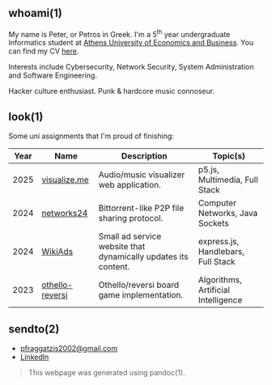 ## whoami(1)

My name is Peter, or Petros in Greek.  I'm a 5<sup>th</sup> year undergraduate Informatics student at [Athens University of Economics and Business](https://www.dept.aueb.gr/en/school_of_information).  You can find my CV [here](res/cv.pdf).

Interests include Cybersecurity, Network Security, System Administration and Software Engineering.

Hacker culture enthusiast.  Punk &amp; hardcore music connoseur.

## look(1)

Some uni assignments that I'm proud of finishing:

| Year | Name                                                         | Description                                                    | Topic(s)                            |
| ---  | ---                                                          | ---                                                            | ---                                 |
| 2025 | [visualize.me](http://github.com/pFragga/visualize.me)       | Audio/music visualizer web application.                        | p5.js, Multimedia, Full Stack       |
| 2024 | [networks24](http://github.com/pFragga/networks24)           | Bittorrent-like P2P file sharing protocol.                     | Computer Networks, Java Sockets     |
| 2024 | [WikiAds](http://github.com/pFragga/WikiAds)                 | Small ad service website that dynamically updates its content. | express.js, Handlebars, Full Stack  |
| 2023 | [othello-reversi](http://github.com/pFragga/othello-reversi) | Othello/reversi board game implementation.                     | Algorithms, Artificial Intelligence |

## sendto(2)

* <pfraggatzis2002@gmail.com>
* [LinkedIn](http://www.linkedin.com/in/peter-frangatzis-4bab44279)

> This webpage was generated using pandoc(1).
